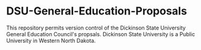 # DSU-General-Education-Proposals

This repository permits version control of the Dickinson State University General Education Council's propsals. Dickinson State University is a Public University in Western North Dakota.  
